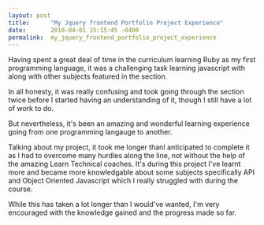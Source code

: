 ```yaml
---
layout: post
title:      "My Jquery frontend Portfolio Project Experience"
date:       2018-04-01 15:15:45 -0400
permalink:  my_jquery_frontend_portfolio_project_experience
---
```



Having spent a great deal of time in the curriculum learning Ruby as my first programming language, it was a challenging task learning javascript with along with other subjects featured in the section.

In all honesty, it was really confusing and took going through the section twice before I started having an understanding of it, though I still have a lot of work to do.

But nevertheless, it's been an amazing and wonderful learning experience going from one programming langauge to another.

Talking about my project, it took me longer thanI anticipated to complete it as I had to overcome many hurdles along the line, not without the help of the amazing Learn Technical coaches. It's during this project I've learnt more and became more knowledgable about some subjects specifically API and Object Oriented Javascript which I really struggled with during the course.

While this has taken a lot longer than I would've wanted, I'm very encouraged with the knowledge gained  and the progress made so far.
